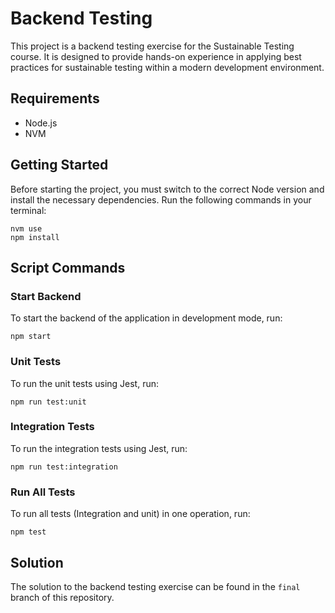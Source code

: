 # Backend Testing
This project is a backend testing exercise for the Sustainable Testing course. It is designed to provide hands-on experience in applying best practices for sustainable testing within a modern development environment.

## Requirements
- Node.js
- NVM
## Getting Started

Before starting the project, you must switch to the correct Node version and install the necessary dependencies. Run the following commands in your terminal:

```
nvm use
npm install
```
## Script Commands

### Start Backend
To start the backend of the application in development mode, run:
```
npm start
```

### Unit Tests
To run the unit tests using Jest, run:
```
npm run test:unit
```

### Integration Tests
To run the integration tests using Jest, run:
```
npm run test:integration
```

### Run All Tests
To run all tests (Integration and unit) in one operation, run:
```
npm test
```

## Solution
The solution to the backend testing exercise can be found in the `final` branch of this repository. 
